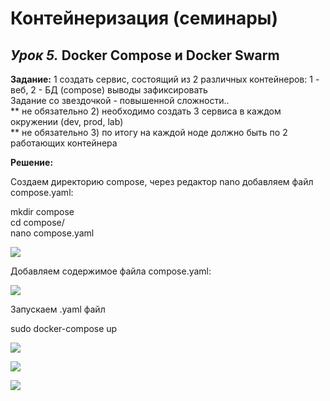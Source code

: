 # Контейнеризация (семинары)

## *Урок 5.*   Docker Compose и Docker Swarm

**Задание:** 1 создать сервис, состоящий из 2 различных контейнеров: 1 - веб, 2 - БД (compose) выводы зафиксировать  
Задание со звездочкой - повышенной сложности..  
** не обязательно 2) необходимо создать 3 сервиса в каждом окружении (dev, prod, lab)  
** не обязательно 3) по итогу на каждой ноде должно быть по 2 работающих контейнера

**Решение:**

 Создаем директорию compose, через редактор nano добавляем файл compose.yaml:

 mkdir compose  
 cd compose/  
 nano compose.yaml  

![](![1]()
)

Добавляем содержимое файлa compose.yaml:

 ![](![2]()
)

Запускаем .yaml файл

sudo docker-compose up

![](![3]()
)

![](![4]()
)

![](![5]()
)
